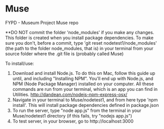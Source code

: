 # Muse
FYPD - Museum Project Muse repo

**DO NOT commit the folder 'node_modules' if you make any changes. This folder is created when you install package dependencies.
To make sure you don't, before a commit, type 'git reset nodetest1/node_modules' (the path to the folder node_modules, that is) 
in your terminal from your source folder where the .git file is (probably called Muse)

To install/use:

1) Download and install Node.js. To do this on Mac, follow this guide up until, and including "Installing NPM".
  You'll end up with Node.js, and NPM (Node Package Manager) installed on your computer. All these commands are run
  from your terminal, which is an app you can find in Utilities.
  http://dandean.com/nodejs-npm-express-osx/
2) Navigate in your terminal to Muse/nodetest1, and from here type 'npm install'. This will install package dependencies defined
  in package.json 
3) To run the server, type "node app.js" from the terminal in your Muse/nodetest1 directory (if this fails, try "nodejs app.js")
4) To test server, in your browser, go to http://localhost:3000
